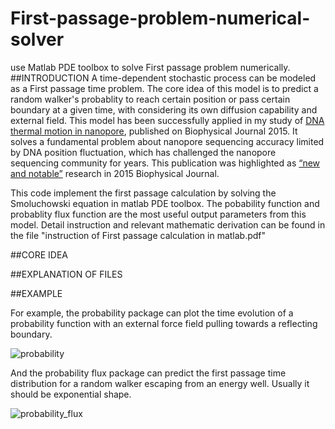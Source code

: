 # First-passage-problem-numerical-solver
use Matlab PDE toolbox to solve First passage problem numerically.
##INTRODUCTION
A time-dependent stochastic process can be modeled as a First passage time problem. The core idea of this model is to predict a random walker's probablity to reach certain position or pass certain boundary at a given time, with considering its own diffusion capability and external field. This model has been successfully applied in my study of [DNA thermal motion in nanopore](http://www.sciencedirect.com/science/article/pii/S0006349515008541), published on Biophysical Journal 2015. It solves a fundamental problem about nanopore sequencing accuracy limited by DNA position fluctuation, which has challenged the nanopore sequencing community for years.  This publication was highlighted as [“new and notable”](http://www.cell.com/biophysj/abstract/S0006-3495(15)01006-1) research in 2015 Biophysical Journal.

This code implement the first passage calculation by solving the Smoluchowski equation in matlab PDE toolbox.
The pobability function and probablity flux function are the most useful output parameters from this model.
Detail instruction and relevant mathematic derivation can be found in the file "instruction of First passage calculation in matlab.pdf"


##CORE IDEA

##EXPLANATION OF FILES

##EXAMPLE

For example, the probability package can plot the time evolution of a probability function with an external force field pulling towards a reflecting boundary.

![probability](https://cloud.githubusercontent.com/assets/19654472/18856826/6bd14530-842c-11e6-9b11-b6c83643ece0.png)

And the probability flux package can predict the first passage time distribution for a random walker escaping from an energy well. Usually it should be exponential shape.  

![probability_flux](https://cloud.githubusercontent.com/assets/19654472/18859488/86bdcf2e-8442-11e6-82a9-b277a7686a57.png)

